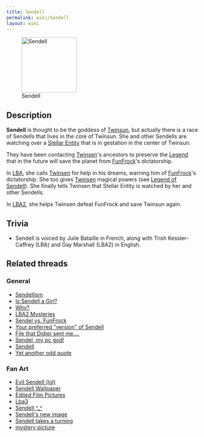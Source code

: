 ```yaml
---
title: Sendell
permalink: wiki/Sendell
layout: wiki
---
```


<figure>
<img src="Sendell.gif" title="Sendell" width="145" />
<figcaption>Sendell</figcaption>
</figure>

## Description

**Sendell** is thought to be the goddess of
[Twinsun](Twinsun "wikilink"), but actually there is a race of Sendells
that lives in the core of Twinsun. She and other Sendells are watching
over a [Stellar Entity](Stellar_Entity "wikilink") that is in gestation
in the center of Twinsun.

They have been contacting [Twinsen](Twinsen "wikilink")'s ancestors to
preserve the [Legend](Legend_of_Sendell "wikilink") that in the future
will save the planet from [FunFrock](FunFrock "wikilink")'s
dictatorship.

In [LBA](Little_Big_Adventure "wikilink"), she calls
[Twinsen](Twinsen "wikilink") for help in his dreams, warning him of
[FunFrock](Dr._FunFrock "wikilink")'s dictatorship. She too gives
[Twinsen](Twinsen "wikilink") magical powers (see [Legend of
Sendell](Legend_of_Sendell "wikilink")). She finally tells Twinsen that
Stellar Entity is watched by her and other Sendells.

In [LBA2](Little_Big_Adventure_2 "wikilink"), she helps Twinsen defeat
FunFrock and save Twinsun again.

## Trivia

- Sendell is voiced by Julie Bataille in French, along with Trish
  Kessler-Caffrey (LBA) and Gay Marshall (LBA2) in English.

## Related threads

### General

- [Sendellism](https://forum.magicball.net/showthread.php?t=9558)
- [Is Sendell a
  Girl?](https://forum.magicball.net/showthread.php?t=7653)
- [Why?](https://forum.magicball.net/showthread.php?t=6949)
- [LBA2 Mysteries](https://forum.magicball.net/showthread.php?t=5932)
- [Sendel vs.
  FunFrock](https://forum.magicball.net/showthread.php?t=4010)
- [Your preferred "version" of
  Sendell](https://forum.magicball.net/showthread.php?t=4007)
- [File that Didier sent
  me....](https://forum.magicball.net/showthread.php?t=3867)
- [Sendel, my pc
  god!](https://forum.magicball.net/showthread.php?t=3536)
- [Sendell](https://forum.magicball.net/showthread.php?t=3466)
- [Yet another odd
  quote](https://forum.magicball.net/showthread.php?t=2442)

### Fan Art

- [Evil Sendell
  (lol)](https://forum.magicball.net/showthread.php?t=11564)
- [Sendell Wallpaper](https://forum.magicball.net/showthread.php?t=9830)
- [Edited Film
  Pictures](http://forum.magicball.net/showthread.php?p=149588#post149588)
- [Lba3](http://forum.magicball.net/showthread.php?p=93688#post93688)
- [Sendell ^\_^](https://forum.magicball.net/showthread.php?t=3911)
- [Sendell's new
  image](https://forum.magicball.net/showthread.php?t=3786)
- [Sendell takes a
  turning](https://forum.magicball.net/showthread.php?t=3785)
- [mystery
  picture](http://forum.magicball.net/showthread.php?p=297883#post297883)
